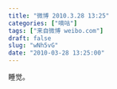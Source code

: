 ```yaml
---
title: "微博 2010.3.28 13:25"
categories: ["嘀咕"]
tags: ["来自微博 weibo.com"]
draft: false
slug: "wNh5vG"
date: "2010-03-28 13:25:00"
---
```


<p>睡觉。 ​​​​</p>
